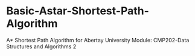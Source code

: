 # Basic-Astar-Shortest-Path-Algorithm
A* Shortest Path Algorithm for Abertay University Module: CMP202-Data Structures and Algorithms 2
